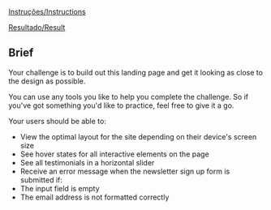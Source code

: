 [Instruções/Instructions](https://www.frontendmentor.io/challenges/manage-landing-page-SLXqC6P5)

[Resultado/Result]()

## Brief

Your challenge is to build out this landing page and get it looking as close to the design as possible.

You can use any tools you like to help you complete the challenge. So if you've got something you'd like to practice, feel free to give it a go.

Your users should be able to:

- View the optimal layout for the site depending on their device's screen size
- See hover states for all interactive elements on the page
- See all testimonials in a horizontal slider
- Receive an error message when the newsletter sign up form is submitted if:
- The input field is empty
- The email address is not formatted correctly
